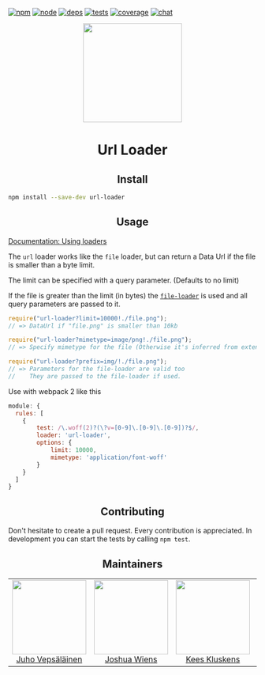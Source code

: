 [![npm][npm]][npm-url]
[![node][node]][node-url]
[![deps][deps]][deps-url]
[![tests][tests]][tests-url]
[![coverage][cover]][cover-url]
[![chat][chat]][chat-url]

<div align="center">
  <a href="https://github.com/webpack/webpack">
    <img width="200" height="200"
      src="https://cdn.rawgit.com/webpack/media/e7485eb2/logo/icon.svg">
  </a>
  <h1>Url Loader</h1>
</div>

<h2 align="center">Install</h2>

```bash
npm install --save-dev url-loader
```

<h2 align="center">Usage</h2>

[Documentation: Using loaders](http://webpack.github.io/docs/using-loaders.html)

The `url` loader works like the `file` loader, but can return a Data Url if the file is smaller than a byte limit.

The limit can be specified with a query parameter. (Defaults to no limit)

If the file is greater than the limit (in bytes) the [`file-loader`](https://github.com/webpack/file-loader) is used and all query parameters are passed to it.

``` javascript
require("url-loader?limit=10000!./file.png");
// => DataUrl if "file.png" is smaller than 10kb

require("url-loader?mimetype=image/png!./file.png");
// => Specify mimetype for the file (Otherwise it's inferred from extension.)

require("url-loader?prefix=img/!./file.png");
// => Parameters for the file-loader are valid too
//    They are passed to the file-loader if used.
```
Use with webpack 2 like this

```js
module: {
  rules: [
    {
        test: /\.woff(2)?(\?v=[0-9]\.[0-9]\.[0-9])?$/,
        loader: 'url-loader',
        options: {
            limit: 10000,
            mimetype: 'application/font-woff'
        }
    }
  ]
}
```

<h2 align="center">Contributing</h2>

Don't hesitate to create a pull request. Every contribution is appreciated. In development you can start the tests by calling `npm test`.

<h2 align="center">Maintainers</h2>

<table>
  <tbody>
    <tr>
      <td align="center">
        <img width="150" height="150"
        src="https://avatars3.githubusercontent.com/u/166921?v=3&s=150">
        </br>
        <a href="https://github.com/bebraw">Juho Vepsäläinen</a>
      </td>
      <td align="center">
        <img width="150" height="150"
        src="https://avatars2.githubusercontent.com/u/8420490?v=3&s=150">
        </br>
        <a href="https://github.com/d3viant0ne">Joshua Wiens</a>
      </td>
      <td align="center">
        <img width="150" height="150"
        src="https://avatars3.githubusercontent.com/u/533616?v=3&s=150">
        </br>
        <a href="https://github.com/SpaceK33z">Kees Kluskens</a>
      </td>
      <td align="center">
        <img width="150" height="150"
        src="https://avatars3.githubusercontent.com/u/3408176?v=3&s=150">
        </br>
        <a href="https://github.com/TheLarkInn">Sean Larkin</a>
      </td>
    </tr>
  <tbody>
</table>


[npm]: https://img.shields.io/npm/v/url-loader.svg
[npm-url]: https://npmjs.com/package/url-loader

[node]: https://img.shields.io/node/v/url-loader.svg
[node-url]: https://nodejs.org

[deps]: https://david-dm.org/webpack/url-loader.svg
[deps-url]: https://david-dm.org/webpack/url-loader

[tests]: http://img.shields.io/travis/webpack/url-loader.svg
[tests-url]: https://travis-ci.org/webpack/url-loader

[cover]: https://coveralls.io/repos/github/webpack/url-loader/badge.svg
[cover-url]: https://coveralls.io/github/webpack/url-loader

[chat]: https://badges.gitter.im/webpack/webpack.svg
[chat-url]: https://gitter.im/webpack/webpack
